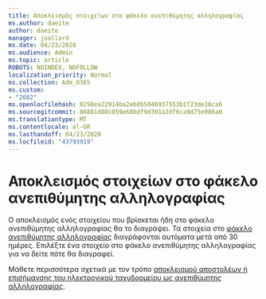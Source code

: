 ```yaml
---
title: Αποκλεισμός στοιχείων στο φάκελο ανεπιθύμητης αλληλογραφίας
ms.author: daeite
author: daeite
manager: joallard
ms.date: 04/23/2020
ms.audience: Admin
ms.topic: article
ROBOTS: NOINDEX, NOFOLLOW
localization_priority: Normal
ms.collection: Adm_O365
ms.custom:
- "2682"
ms.openlocfilehash: 0298ea22914ba2eb0b5046937553b1f23de16ca6
ms.sourcegitcommit: 86881d80c859e68bdf9d301a2df6ca9d75e086a0
ms.translationtype: MT
ms.contentlocale: el-GR
ms.lasthandoff: 04/23/2020
ms.locfileid: "43793919"
---
```

# <a name="blocking-items-in-your-junk-email-folder"></a>Αποκλεισμός στοιχείων στο φάκελο ανεπιθύμητης αλληλογραφίας

Ο αποκλεισμός ενός στοιχείου που βρίσκεται ήδη στο φάκελο ανεπιθύμητης αλληλογραφίας θα το διαγράψει. Τα στοιχεία στο [φάκελο ανεπιθύμητης αλληλογραφίας](https://outlook.live.com/mail/junkemail) διαγράφονται αυτόματα μετά από 30 ημέρες. Επιλέξτε ένα στοιχείο στο φάκελο ανεπιθύμητης αλληλογραφίας για να δείτε πότε θα διαγραφεί.

Μάθετε περισσότερα σχετικά με τον τρόπο [αποκλεισμού αποστολέων ή επισήμανσης του ηλεκτρονικού ταχυδρομείου ως ανεπιθύμητης αλληλογραφίας](https://support.office.com/article/a3ece97b-82f8-4a5e-9ac3-e92fa6427ae4).